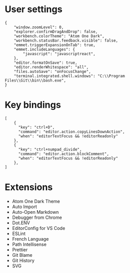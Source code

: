 # User settings
```
{
    "window.zoomLevel": 0,
    "explorer.confirmDragAndDrop": false,
    "workbench.colorTheme": "Atom One Dark",
    "workbench.statusBar.feedback.visible": false,
    "emmet.triggerExpansionOnTab": true,
    "emmet.includeLanguages": {
        "javascript": "javascriptreact",
    },
    "editor.formatOnSave": true,
    "editor.renderWhitespace": "all",
    "files.autoSave": "onFocusChange",
    "terminal.integrated.shell.windows": "C:\\Program Files\\Git\\bin\\bash.exe",
}
```

# Key bindings
```
[
    {
      "key": "ctrl+D",
      "command": "editor.action.copyLinesDownAction",
      "when": "editorTextFocus && !editorReadonly"
    },
    {
      "key": "ctrl+numpad_divide",
      "command": "editor.action.blockComment",
      "when": "editorTextFocus && !editorReadonly"
    },
]
```

# Extensions
* Atom One Dark Theme
* Auto Import
* Auto-Open Markdown
* Debugger from Chrome
* Dot.ENV
* EditorConfig for VS Code
* ESLint
* French Language
* Path Intellisense
* Prettier
* Git Blame
* Git History
* SVG
